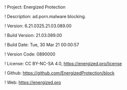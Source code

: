 ! Project: Energized Protection

! Description: ad.porn.malware blocking.

! Version: 6.21.0325.21.03.089.00

! Build Version: 21.03.089.00

! Build Date: Tue, 30 Mar 21 00:00:57

! Version Code: 0890000

! License: CC BY-NC-SA 4.0, https://energized.pro/license

! Github: https://github.com/EnergizedProtection/block

! Web: https://energized.pro
